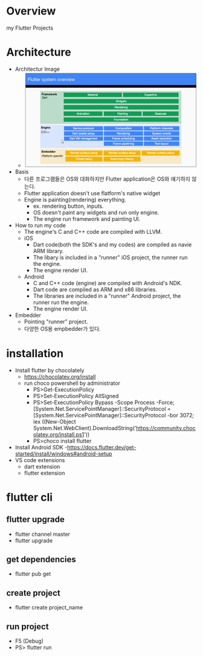 # Overview

my Flutter Projects

# Architecture

- Architectur Image
  - ![Flutter Architectur](./FlutterArchitecture.png)
- Basis
  - 다른 프로그램들은 OS와 대화하지만 Flutter application은 OS와 얘기하지 않는다.
  - Flutter application doesn't use flatform's native widget
  - Engine is painting(rendering) everything.
    - ex. rendering button, inputs.
    - OS doesn't paint any widgets and run only engine.
    - The engine run framework and painting UI.
- How to run my code
  - The engine's C and C++ code are compiled with LLVM.
  - iOS
    - Dart code(both the SDK's and my codes) are compiled as navie ARM library.
    - The libary is included in a "runner" iOS project, the runner run the engine.
    - The engine render UI.
  - Android
    - C and C++ code (engine) are compiled with Android's NDK.
    - Dart code are compiled as ARM and x86 libraries.
    - The libraries are included in a "runner" Android project, the runner run the engine.
    - The engine render UI.
- Embedder
  - Pointing "runner" project.
  - 다양한 OS용 empbedder가 있다.

# installation

- Install flutter by chocolately
  - https://chocolatey.org/install
  - run choco powershell by administrator
    - PS>Get-ExecutionPolicy
    - PS>Set-ExecutionPolicy AllSigned
    - PS>Set-ExecutionPolicy Bypass -Scope Process -Force; [System.Net.ServicePointManager]::SecurityProtocol = [System.Net.ServicePointManager]::SecurityProtocol -bor 3072; iex ((New-Object System.Net.WebClient).DownloadString('https://community.chocolatey.org/install.ps1'))
    - PS>choco install flutter
- Install Android SDK -https://docs.flutter.dev/get-started/install/windows#android-setup
- VS code extensions
  - dart extension
  - flutter extension

# flutter cli

## flutter upgrade
- flutter channel master
- flutter upgrade

## get dependencies
- flutter pub get

## create project

- flutter create project_name

## run project

- F5 (Debug)
- PS> flutter run

